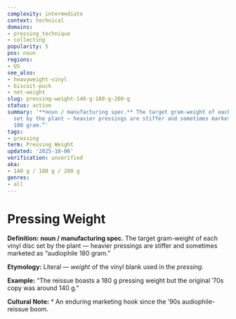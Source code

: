 ```yaml
---
complexity: intermediate
context: technical
domains:
- pressing_technique
- collecting
popularity: 5
pos: noun
regions:
- US
see_also:
- heavyweight-vinyl
- biscuit-puck
- net-weight
slug: pressing-weight-140-g-180-g-200-g
status: active
summary: '**noun / manufacturing spec.** The target gram-weight of each vinyl disc
  set by the plant — heavier pressings are stiffer and sometimes marketed as “audiophile
  180 gram.”'
tags:
- pressing
term: Pressing Weight
updated: '2025-10-06'
verification: unverified
aka:
- 140 g / 180 g / 200 g
genres:
- all
---
```


# Pressing Weight

**Definition:** **noun / manufacturing spec.** The target gram-weight of each vinyl disc set by the plant — heavier pressings are stiffer and sometimes marketed as “audiophile 180 gram.”

**Etymology:** Literal — *weight* of the vinyl blank used in the *pressing*.

**Example:** “The reissue boasts a 180 g pressing weight but the original ’70s copy was around 140 g.”

**Cultural Note:** * An enduring marketing hook since the ’90s audiophile-reissue boom.

